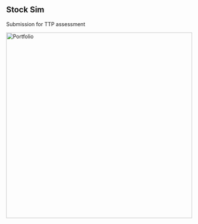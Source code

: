 ## Stock Sim

Submission for TTP assessment

<img src="https://i.imgur.com/7375uRE.png" width="500" alt="Portfolio"/>
